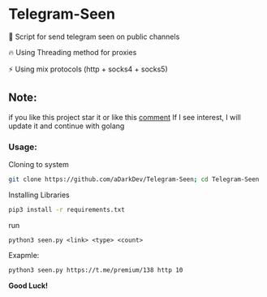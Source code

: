 # Telegram-Seen

🐍 Script for send telegram seen on public channels

🔥 Using Threading method for proxies

⚡️ Using mix protocols (http + socks4 + socks5)

## Note:

if you like this project star it or like this [comment](https://github.com/aDarkDev/Telegram-Seen/issues/3#issuecomment-2049033723) If I see interest, I will update it and continue with golang

### Usage:

Cloning to system
```bash
git clone https://github.com/aDarkDev/Telegram-Seen; cd Telegram-Seen
```

Installing Libraries
```bash
pip3 install -r requirements.txt
```
run
```
python3 seen.py <link> <type> <count>
```

Exapmle:

```bash
python3 seen.py https://t.me/premium/138 http 10
```

**Good Luck!**
